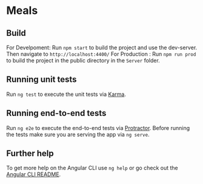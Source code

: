 # Meals

## Build

For Develpoment: Run `npm start` to build the project and use the dev-server. Then navigate to `http://localhost:4400/`
For Production : Run `npm run prod` to build the project in the public directory in the `Server` folder.

## Running unit tests

Run `ng test` to execute the unit tests via [Karma](https://karma-runner.github.io).

## Running end-to-end tests

Run `ng e2e` to execute the end-to-end tests via [Protractor](http://www.protractortest.org/).
Before running the tests make sure you are serving the app via `ng serve`.

## Further help

To get more help on the Angular CLI use `ng help` or go check out the [Angular CLI README](https://github.com/angular/angular-cli/blob/master/README.md).
